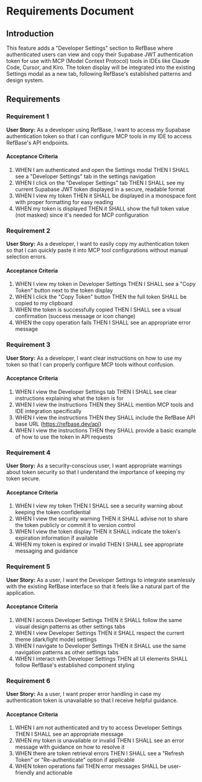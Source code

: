# Requirements Document

## Introduction

This feature adds a "Developer Settings" section to RefBase where authenticated users can view and copy their Supabase JWT authentication token for use with MCP (Model Context Protocol) tools in IDEs like Claude Code, Cursor, and Kiro. The token display will be integrated into the existing Settings modal as a new tab, following RefBase's established patterns and design system.

## Requirements

### Requirement 1

**User Story:** As a developer using RefBase, I want to access my Supabase authentication token so that I can configure MCP tools in my IDE to access RefBase's API endpoints.

#### Acceptance Criteria

1. WHEN I am authenticated and open the Settings modal THEN I SHALL see a "Developer Settings" tab in the settings navigation
2. WHEN I click on the "Developer Settings" tab THEN I SHALL see my current Supabase JWT token displayed in a secure, readable format
3. WHEN I view my token THEN it SHALL be displayed in a monospace font with proper formatting for easy reading
4. WHEN my token is displayed THEN it SHALL show the full token value (not masked) since it's needed for MCP configuration

### Requirement 2

**User Story:** As a developer, I want to easily copy my authentication token so that I can quickly paste it into MCP tool configurations without manual selection errors.

#### Acceptance Criteria

1. WHEN I view my token in Developer Settings THEN I SHALL see a "Copy Token" button next to the token display
2. WHEN I click the "Copy Token" button THEN the full token SHALL be copied to my clipboard
3. WHEN the token is successfully copied THEN I SHALL see a visual confirmation (success message or icon change)
4. WHEN the copy operation fails THEN I SHALL see an appropriate error message

### Requirement 3

**User Story:** As a developer, I want clear instructions on how to use my token so that I can properly configure MCP tools without confusion.

#### Acceptance Criteria

1. WHEN I view the Developer Settings tab THEN I SHALL see clear instructions explaining what the token is for
2. WHEN I view the instructions THEN they SHALL mention MCP tools and IDE integration specifically
3. WHEN I view the instructions THEN they SHALL include the RefBase API base URL (https://refbase.dev/api)
4. WHEN I view the instructions THEN they SHALL provide a basic example of how to use the token in API requests

### Requirement 4

**User Story:** As a security-conscious user, I want appropriate warnings about token security so that I understand the importance of keeping my token secure.

#### Acceptance Criteria

1. WHEN I view my token THEN I SHALL see a security warning about keeping the token confidential
2. WHEN I view the security warning THEN it SHALL advise not to share the token publicly or commit it to version control
3. WHEN I view the token display THEN it SHALL indicate the token's expiration information if available
4. WHEN my token is expired or invalid THEN I SHALL see appropriate messaging and guidance

### Requirement 5

**User Story:** As a user, I want the Developer Settings to integrate seamlessly with the existing RefBase interface so that it feels like a natural part of the application.

#### Acceptance Criteria

1. WHEN I access Developer Settings THEN it SHALL follow the same visual design patterns as other settings tabs
2. WHEN I view Developer Settings THEN it SHALL respect the current theme (dark/light mode) settings
3. WHEN I navigate to Developer Settings THEN it SHALL use the same navigation patterns as other settings tabs
4. WHEN I interact with Developer Settings THEN all UI elements SHALL follow RefBase's established component styling

### Requirement 6

**User Story:** As a user, I want proper error handling in case my authentication token is unavailable so that I receive helpful guidance.

#### Acceptance Criteria

1. WHEN I am not authenticated and try to access Developer Settings THEN I SHALL see an appropriate message
2. WHEN my token is unavailable or invalid THEN I SHALL see an error message with guidance on how to resolve it
3. WHEN there are token retrieval errors THEN I SHALL see a "Refresh Token" or "Re-authenticate" option if applicable
4. WHEN token operations fail THEN error messages SHALL be user-friendly and actionable